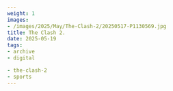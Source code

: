 ```yaml
---
weight: 1
images:
- /images/2025/May/The-Clash-2/20250517-P1130569.jpg
title: The Clash 2.
date: 2025-05-19
tags:
- archive
- digital

- the-clash-2
- sports
---
```


